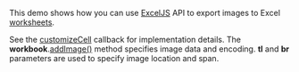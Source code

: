 This demo shows how you can use <a href="https://github.com/exceljs/exceljs" target="_blank">ExcelJS</a> API to export images to Excel [worksheets](https://github.com/exceljs/exceljs#add-a-worksheet).
<!--split-->

See the [customizeCell](/Documentation/ApiReference/Common/Object_Structures/ExportDataGridProps/#customizeCell) callback for implementation details. The **workbook**.<a href="https://github.com/exceljs/exceljs#add-image-to-workbook" target="_blank">addImage()</a> method specifies image data and encoding. **tl** and **br** parameters are used to specify image location and span.
